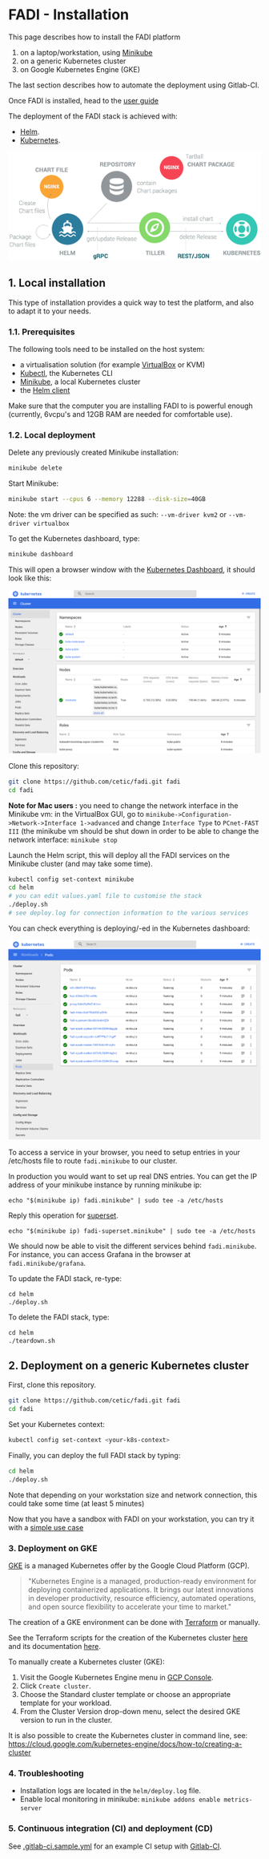 FADI - Installation
=======

This page describes how to install the FADI platform 

1. on a laptop/workstation, using [Minikube](https://github.com/kubernetes/minikube)
2. on a generic Kubernetes cluster
3. on Google Kubernetes Engine (GKE) 

The last section describes how to automate the deployment using Gitlab-CI.

Once FADI is installed, head to the [user guide](USERGUIDE.md)

The deployment of the FADI stack is achieved with:

* [Helm](https://helm.sh/).
* [Kubernetes](https://kubernetes.io/).

![](doc/images/architecture/helm-architecture.png)

## 1. Local installation

This type of installation provides a quick way to test the platform, and also to adapt it to your needs.

### 1.1. Prerequisites

The following tools need to be installed on the host system:

* a virtualisation solution (for example [VirtualBox](https://www.virtualbox.org/wiki/Downloads) or KVM)
* [Kubectl](https://kubernetes.io/docs/tasks/tools/install-kubectl/), the Kubernetes CLI
* [Minikube](https://github.com/kubernetes/minikube/releases), a local Kubernetes cluster
* the [Helm client](https://helm.sh/docs/using_helm/#installing-helm)

Make sure that the computer you are installing FADI to is powerful enough (currently, 6vcpu's and 12GB RAM are needed for comfortable use).

### 1.2. Local deployment

Delete any previously created Minikube installation:

```bash
minikube delete
```

Start Minikube:

```bash
minikube start --cpus 6 --memory 12288 --disk-size=40GB
```

Note: the vm driver can be specified as such: `--vm-driver kvm2` or `--vm-driver virtualbox`

To get the Kubernetes dashboard, type:

```bash
minikube dashboard
```

This will open a browser window with the [Kubernetes Dashboard](http://127.0.0.1:40053/api/v1/namespaces/kube-system/services/http:kubernetes-dashboard:/proxy/), it should look like this:

![Minikube initial dashboard](doc/images/installation/minikube_dashboard.png)

Clone this repository:

```bash
git clone https://github.com/cetic/fadi.git fadi
cd fadi
```

**Note for Mac users :** you need to change the network interface in the Minikube vm: in the VirtualBox GUI, go to `minikube->Configuration->Network->Interface 1->advanced` and change `Interface Type` to `PCnet-FAST III` (the minikube vm should be shut down in order to be able to change the network interface: `minikube stop`

Launch the Helm script, this will deploy all the FADI services on the Minikube cluster (and may take some time).

```bash
kubectl config set-context minikube
cd helm
# you can edit values.yaml file to customise the stack
./deploy.sh
# see deploy.log for connection information to the various services
```

You can check everything is deploying/-ed in the Kubernetes dashboard:

![Kubernetes FADI dashboard](doc/images/installation/minikube_fadi_dashboard.png)

To access a service in your browser, you need to setup entries in your /etc/hosts file to route `fadi.minikube` to our cluster.

In production you would want to set up real DNS entries. You can get the IP address of your minikube instance by running minikube ip:

```
echo "$(minikube ip) fadi.minikube" | sudo tee -a /etc/hosts
```

Reply this operation for [superset](https://superset.incubator.apache.org/).

```
echo "$(minikube ip) fadi-superset.minikube" | sudo tee -a /etc/hosts
```

We should now be able to visit the different services behind `fadi.minikube`. For instance, you can access Grafana in the browser at `fadi.minikube/grafana`.

To update the FADI stack, re-type:

```
cd helm
./deploy.sh
```

To delete the FADI stack, type:

```
cd helm
./teardown.sh
```

## 2. Deployment on a generic Kubernetes cluster

First, clone this repository.

```bash
git clone https://github.com/cetic/fadi.git fadi
cd fadi
```

Set your Kubernetes context:

```bash
kubectl config set-context <your-k8s-context>
```

Finally, you can deploy the full FADI stack by typing:

```bash
cd helm
./deploy.sh
```

Note that depending on your workstation size and network connection, this could take some time (at least 5 minutes)

Now that you have a sandbox with FADI on your workstation, you can try it with a [simple use case](USERGUIDE.md)

### 3. Deployment on GKE

[GKE](https://cloud.google.com/kubernetes-engine/) is a managed Kubernetes offer by the Google Cloud Platform (GCP).

> "Kubernetes Engine is a managed, production-ready environment for deploying containerized applications. It brings our latest innovations in developer productivity, resource efficiency, automated operations, and open source flexibility to accelerate your time to market."

The creation of a GKE environment can be done with [Terraform](https://www.terraform.io/) or manually. 

See the Terraform scripts for the creation of the Kubernetes cluster [here](/terraform) and its documentation [here](/terraform/README.md).

To manually create a Kubernetes cluster (GKE):

1. Visit the Google Kubernetes Engine menu in [GCP Console]([here](https://console.cloud.google.com)).
2. Click `Create cluster`.
3. Choose the Standard cluster template or choose an appropriate template for your workload.
4. From the Cluster Version drop-down menu, select the desired GKE version to run in the cluster.

It is also possible to create the Kubernetes cluster in command line, see: https://cloud.google.com/kubernetes-engine/docs/how-to/creating-a-cluster

### 4. Troubleshooting

* Installation logs are located in the `helm/deploy.log` file.
* Enable local monitoring in minikube: `minikube addons enable metrics-server`

### 5. Continuous integration (CI) and deployment (CD)

See [.gitlab-ci.sample.yml](.gitlab-ci.sample.yml) for an example CI setup with [Gitlab-CI](https://about.gitlab.com/product/continuous-integration/).
